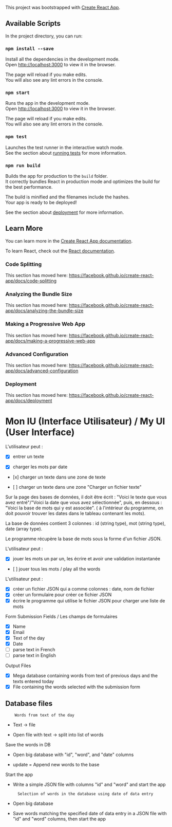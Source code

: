 This project was bootstrapped with [Create React App](https://github.com/facebook/create-react-app).

## Available Scripts

In the project directory, you can run:

### `npm install --save`

Install all the dependencies in the development mode.<br>
Open [http://localhost:3000](http://localhost:3000) to view it in the browser.

The page will reload if you make edits.<br>
You will also see any lint errors in the console.

### `npm start`

Runs the app in the development mode.<br>
Open [http://localhost:3000](http://localhost:3000) to view it in the browser.

The page will reload if you make edits.<br>
You will also see any lint errors in the console.

### `npm test`

Launches the test runner in the interactive watch mode.<br>
See the section about [running tests](https://facebook.github.io/create-react-app/docs/running-tests) for more information.

### `npm run build`

Builds the app for production to the `build` folder.<br>
It correctly bundles React in production mode and optimizes the build for the best performance.

The build is minified and the filenames include the hashes.<br>
Your app is ready to be deployed!

See the section about [deployment](https://facebook.github.io/create-react-app/docs/deployment) for more information.

## Learn More

You can learn more in the [Create React App documentation](https://facebook.github.io/create-react-app/docs/getting-started).

To learn React, check out the [React documentation](https://reactjs.org/).

### Code Splitting

This section has moved here: https://facebook.github.io/create-react-app/docs/code-splitting

### Analyzing the Bundle Size

This section has moved here: https://facebook.github.io/create-react-app/docs/analyzing-the-bundle-size

### Making a Progressive Web App

This section has moved here: https://facebook.github.io/create-react-app/docs/making-a-progressive-web-app

### Advanced Configuration

This section has moved here: https://facebook.github.io/create-react-app/docs/advanced-configuration

### Deployment

This section has moved here: https://facebook.github.io/create-react-app/docs/deployment


# Mon IU (Interface Utilisateur) / My UI (User Interface)

L'utilisateur peut :

- [x] entrer un texte

- [x] charger les mots par date 

- [x] charger un texte dans une zone de texte 

- [ ] charger un texte dans une zone "Charger un fichier texte" 

Sur la page des bases de données, il doit être écrit : "Voici le texte que vous avez entré"/"Voici la date que vous avez sélectionnée", puis, en dessous : "Voici la base de mots qui y est associée". ( à l'intérieur du programme, on doit pouvoir trouver les dates dans le tableau contenant les mots).

La base de données contient 3 colonnes : id (string type), mot (string type), date (array type).

Le programme récupère la base de mots sous la forme d'un fichier JSON.


L'utilisateur peut : 

- [x] jouer les mots un par un, les écrire et avoir une validation instantanée

- [ ] jouer tous les mots / play all the words


L'utilisateur peut :

- [x] créer un fichier JSON qui a comme colonnes : date, nom de fichier
- [x] créer un formulaire pour créer ce fichier JSON
- [x] écrire le programme qui utilise le fichier JSON pour charger une liste de mots

Form Submission Fields / Les champs de formulaires

- [x] Name
- [x] Email
- [x] Text of the day
- [x] Date
- [ ] parse text in French
- [ ] parse text in English

Output Files

- [x] Mega database containing words from text of previous days and the texts entered today
- [x] File containing the words selected with the submission form 

## Database files

        Words from text of the day 

- Text -> file

- Open file with text -> split into list of words

Save the words in DB
    
- Open big database with "id", "word", and "date" columns

- update = Append new words to the base

Start the app

- Write a simple JSON file with columns "id" and "word" and start the app 


        Selection of words in the database using date of data entry

- Open big database 

- Save words matching the specified date of data entry in a JSON file with "id" and "word" columns, then start the app
